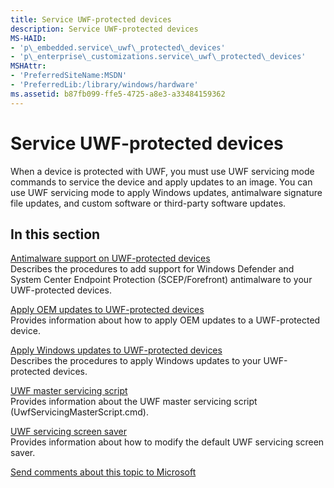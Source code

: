```yaml
---
title: Service UWF-protected devices
description: Service UWF-protected devices
MS-HAID:
- 'p\_embedded.service\_uwf\_protected\_devices'
- 'p\_enterprise\_customizations.service\_uwf\_protected\_devices'
MSHAttr:
- 'PreferredSiteName:MSDN'
- 'PreferredLib:/library/windows/hardware'
ms.assetid: b87fb099-ffe5-4725-a8e3-a33484159362
---
```


# Service UWF-protected devices


When a device is protected with UWF, you must use UWF servicing mode commands to service the device and apply updates to an image. You can use UWF servicing mode to apply Windows updates, antimalware signature file updates, and custom software or third-party software updates.

## In this section


<a href="" id="uwfantimalware-support"></a>[Antimalware support on UWF-protected devices](https://msdn.microsoft.com/en-us/windows/hardware/commercialize/customize/enterprise/uwf-antimalware-support)  
Describes the procedures to add support for Windows Defender and System Center Endpoint Protection (SCEP/Forefront) antimalware to your UWF-protected devices.

<a href="" id="uwfapply-oem-updates"></a>[Apply OEM updates to UWF-protected devices](https://msdn.microsoft.com/en-us/windows/hardware/commercialize/customize/enterprise/uwf-apply-windows-updates)  
Provides information about how to apply OEM updates to a UWF-protected device.

<a href="" id="uwfapply-windows-updates"></a>[Apply Windows updates to UWF-protected devices](https://msdn.microsoft.com/en-us/windows/hardware/commercialize/customize/enterprise/uwf-apply-windows-updates)  
Describes the procedures to apply Windows updates to your UWF-protected devices.

<a href="" id="uwf-master-servicing-script"></a>[UWF master servicing script](https://msdn.microsoft.com/en-us/windows/hardware/commercialize/customize/enterprise/uwf-master-servicing-script)  
Provides information about the UWF master servicing script (UwfServicingMasterScript.cmd).

<a href="" id="uwf-servicing-screen-saver"></a>[UWF servicing screen saver](https://msdn.microsoft.com/en-us/windows/hardware/commercialize/customize/enterprise/uwf-servicing-screen-saver)  
Provides information about how to modify the default UWF servicing screen saver.



[Send comments about this topic to Microsoft](mailto:wsddocfb@microsoft.com?subject=Documentation%20feedback%20%5Bp_enterprise_customizations\p_enterprise_customizations%5D:%20Service%20UWF-protected%20devices%20%20RELEASE:%20%2810/17/2016%29&body=%0A%0APRIVACY%20STATEMENT%0A%0AWe%20use%20your%20feedback%20to%20improve%20the%20documentation.%20We%20don't%20use%20your%20email%20address%20for%20any%20other%20purpose,%20and%20we'll%20remove%20your%20email%20address%20from%20our%20system%20after%20the%20issue%20that%20you're%20reporting%20is%20fixed.%20While%20we're%20working%20to%20fix%20this%20issue,%20we%20might%20send%20you%20an%20email%20message%20to%20ask%20for%20more%20info.%20Later,%20we%20might%20also%20send%20you%20an%20email%20message%20to%20let%20you%20know%20that%20we've%20addressed%20your%20feedback.%0A%0AFor%20more%20info%20about%20Microsoft's%20privacy%20policy,%20see%20http://privacy.microsoft.com/en-us/default.aspx. "Send comments about this topic to Microsoft")





